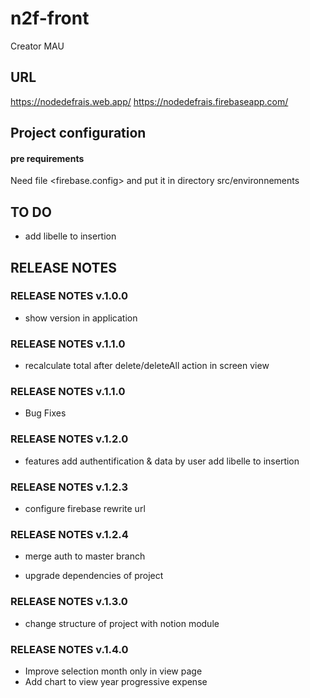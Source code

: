 # n2f-front

Creator MAU

## URL

https://nodedefrais.web.app/
https://nodedefrais.firebaseapp.com/

## Project configuration

#### pre requirements

Need file <firebase.config> and put it in directory src/environnements

## TO DO

- add libelle to insertion

## RELEASE NOTES

### RELEASE NOTES v.1.0.0

- show version in application

### RELEASE NOTES  v.1.1.0

- recalculate total after delete/deleteAll action in screen view

### RELEASE NOTES v.1.1.0

- Bug Fixes

### RELEASE NOTES v.1.2.0

- features
  add authentification & data by user
  add libelle to insertion

### RELEASE NOTES v.1.2.3

- configure firebase rewrite url

### RELEASE NOTES v.1.2.4

- merge auth to master branch

- upgrade dependencies of project

### RELEASE NOTES v.1.3.0

- change structure of project with notion module

### RELEASE NOTES v.1.4.0
- Improve selection month only in view page
- Add chart to view year progressive expense